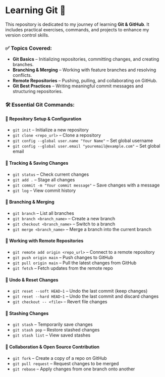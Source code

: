 
# Learning Git 🚀  

This repository is dedicated to my journey of learning **Git & GitHub**. It includes practical exercises, commands, and projects to enhance my version control skills.  

### ✅ **Topics Covered:**  
- **Git Basics** – Initializing repositories, committing changes, and creating branches.  
- **Branching & Merging** – Working with feature branches and resolving conflicts.  
- **Remote Repositories** – Pushing, pulling, and collaborating on GitHub.  
- **Git Best Practices** – Writing meaningful commit messages and structuring repositories.  

### 🛠 **Essential Git Commands:**  

#### 📌 **Repository Setup & Configuration**  
- `git init` – Initialize a new repository  
- `git clone <repo_url>` – Clone a repository  
- `git config --global user.name "Your Name"` – Set global username  
- `git config --global user.email "youremail@example.com"` – Set global email  

#### 📌 **Tracking & Saving Changes**  
- `git status` – Check current changes  
- `git add .` – Stage all changes  
- `git commit -m "Your commit message"` – Save changes with a message  
- `git log` – View commit history  

#### 📌 **Branching & Merging**  
- `git branch` – List all branches  
- `git branch <branch_name>` – Create a new branch  
- `git checkout <branch_name>` – Switch to a branch  
- `git merge <branch_name>` – Merge a branch into the current branch  

#### 📌 **Working with Remote Repositories**  
- `git remote add origin <repo_url>` – Connect to a remote repository  
- `git push origin main` – Push changes to GitHub  
- `git pull origin main` – Pull the latest changes from GitHub  
- `git fetch` – Fetch updates from the remote repo  

#### 📌 **Undo & Reset Changes**  
- `git reset --soft HEAD~1` – Undo the last commit (keep changes)  
- `git reset --hard HEAD~1` – Undo the last commit and discard changes  
- `git checkout -- <file>` – Revert file changes  

#### 📌 **Stashing Changes**  
- `git stash` – Temporarily save changes  
- `git stash pop` – Restore stashed changes  
- `git stash list` – View saved stashes  

#### 📌 **Collaboration & Open Source Contribution**  
- `git fork` – Create a copy of a repo on GitHub  
- `git pull request` – Request changes to be merged  
- `git rebase` – Apply changes from one branch onto another  

